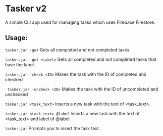 # Tasker v2

A simple CLI app used for managing tasks which uses Firebase Firestore.

## Usage:

`tasker.jar -get`
  Gets all completed and not completed tasks

`tasker.jar -get <label>`
  Gets all completed and not completed tasks that have the <label> label.
  
`tasker.jar -check <ID>`
  Makes the task with the ID of <ID> completed and checked

` tasker.jar -uncheck <ID>`
   Makes the task with the ID of <ID> uncompleted and unchecked
  
`tasker.jar <task_text>`
  Inserts a new task with the text of <task_text>. 
  
`tasker.jar <task_text> @label`
  Inserts a new task with the text of <task_text> and label of @label.
  
`tasker.jar`
  Prompts you to insert the task text.
